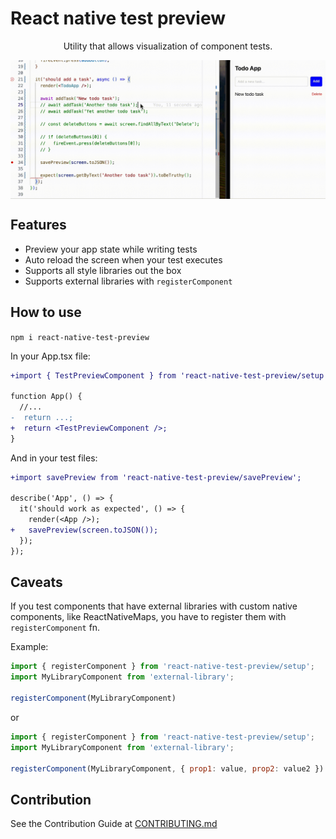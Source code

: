 # React native test preview

<p align="center">
  Utility that allows visualization of component tests.
</p>

<p align="center">
  <img align="center" src="./preview.gif" alt="Test preview demo" />
</p>

## Features

- Preview your app state while writing tests
- Auto reload the screen when your test executes
- Supports all style libraries out the box
- Supports external libraries with `registerComponent`

## How to use

`npm i react-native-test-preview`

In your App.tsx file:
```diff
+import { TestPreviewComponent } from 'react-native-test-preview/setup';

function App() {
  //...
-  return ...;
+  return <TestPreviewComponent />;
}
```

And in your test files:

```diff
+import savePreview from 'react-native-test-preview/savePreview';

describe('App', () => {
  it('should work as expected', () => {
    render(<App />);
+   savePreview(screen.toJSON());
  });
});
```

## Caveats

If you test components that have external libraries with custom native components, like ReactNativeMaps, you have to register them with `registerComponent` fn.

Example:
```jsx
import { registerComponent } from 'react-native-test-preview/setup';
import MyLibraryComponent from 'external-library';

registerComponent(MyLibraryComponent)
```
or
```jsx
import { registerComponent } from 'react-native-test-preview/setup';
import MyLibraryComponent from 'external-library';

registerComponent(MyLibraryComponent, { prop1: value, prop2: value2 })
```

## Contribution

See the Contribution Guide at [CONTRIBUTING.md](/CONTRIBUTING.md)
